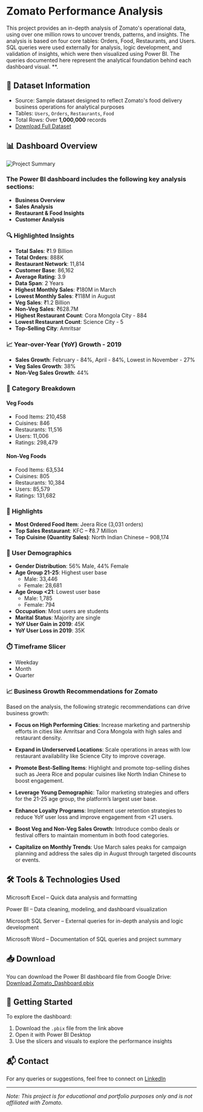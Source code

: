 # Zomato Performance Analysis

This project provides an in-depth analysis of Zomato's operational data, using over one 
million rows to uncover trends, patterns, and insights. The analysis is based on four core 
tables: Orders, Food, Restaurants, and Users. SQL queries were used externally for 
analysis, logic development, and validation of insights, which were then visualized using 
Power BI. The queries documented here represent the analytical foundation behind each 
dashboard visual. **.

## 📁 Dataset Information
- Source: Sample dataset designed to reflect Zomato's food delivery business operations for analytical purposes
- Tables: `Users`, `Orders`, `Restaurants`, `Food`
- Total Rows: Over **1,000,000** records
- [Download Full Dataset](https://drive.google.com/drive/folders/1RA2tFu_CABDJ4KHfqoGcRE53m8yu1-u6?usp=drive_link)


## 📊 Dashboard Overview
  ![Project Summary](https://github.com/prosenjit500/Zomato_Performance_Analysis/blob/main/Zomato%20Performance%20Analysis%20Dashboard.JPG)


###   The Power BI dashboard includes the following key analysis sections:
- **Business Overview**
- **Sales Analysis**
- **Restaurant & Food Insights**
- **Customer Analysis**
  
### 🔍 Highlighted Insights
- **Total Sales**: ₹1.9 Billion
- **Total Orders**: 888K
- **Restaurant Network**: 11,814
- **Customer Base**: 86,162
- **Average Rating**: 3.9
- **Data Span**: 2 Years
- **Highest Monthly Sales**: ₹180M in March
- **Lowest Monthly Sales**: ₹118M in August
- **Veg Sales**: ₹1.2 Billion
- **Non-Veg Sales**: ₹628.7M
- **Highest Restaurant Count**: Cora Mongola City - 884
- **Lowest Restaurant Count**: Science City - 5
- **Top-Selling City**: Amritsar

### 📈 Year-over-Year (YoY) Growth - 2019
- **Sales Growth**: February - 84%, April - 84%, Lowest in November - 27%
- **Veg Sales Growth**: 38%
- **Non-Veg Sales Growth**: 44%

### 🍲 Category Breakdown
#### Veg Foods
- Food Items: 210,458
- Cuisines: 846
- Restaurants: 11,516
- Users: 11,006
- Ratings: 298,479

#### Non-Veg Foods
- Food Items: 63,534
- Cuisines: 805
- Restaurants: 10,384
- Users: 85,579
- Ratings: 131,682

### 🥇 Highlights
- **Most Ordered Food Item**: Jeera Rice (3,031 orders)
- **Top Sales Restaurant**: KFC – ₹8.7 Million
- **Top Cuisine (Quantity Sales)**: North Indian Chinese – 908,174

### 👥 User Demographics
- **Gender Distribution**: 56% Male, 44% Female
- **Age Group 21-25**: Highest user base
  - Male: 33,446
  - Female: 28,681
- **Age Group <21**: Lowest user base
  - Male: 1,785
  - Female: 794
- **Occupation**: Most users are students
- **Marital Status**: Majority are single
- **YoY User Gain in 2019**: 45K
- **YoY User Loss in 2019**: 35K

### ⏱️ Timeframe Slicer
- Weekday
- Month
- Quarter

###   📈 Business Growth Recommendations for Zomato
Based on the analysis, the following strategic recommendations can drive business growth:

-	**Focus on High Performing Cities**: Increase marketing and partnership efforts in cities like Amritsar and Cora Mongola with high sales and restaurant density.

-	**Expand in Underserved Locations**: Scale operations in areas with low restaurant availability like Science City to improve coverage.

-	**Promote Best-Selling Items**: Highlight and promote top-selling dishes such as Jeera Rice and popular cuisines like North Indian Chinese to boost engagement.

-	**Leverage Young Demographic**: Tailor marketing strategies and offers for the 21-25 age group, the platform’s largest user base.

-	**Enhance Loyalty Programs**: Implement user retention strategies to reduce YoY user loss and improve engagement from <21 users.

-	**Boost Veg and Non-Veg Sales Growth**: Introduce combo deals or festival offers to maintain momentum in both food categories.

-	**Capitalize on Monthly Trends**: Use March sales peaks for campaign planning and address the sales dip in August through targeted discounts or events.


## 🛠 Tools & Technologies Used

Microsoft Excel – Quick data analysis and formatting

Power BI – Data cleaning, modeling, and dashboard visualization

Microsoft SQL Server – External queries for in-depth analysis and logic development

Microsoft Word – Documentation of SQL queries and project summary

## 📥 Download
You can download the Power BI dashboard file from Google Drive:
[Download Zomato_Dashboard.pbix](https://drive.google.com/drive/folders/1RA2tFu_CABDJ4KHfqoGcRE53m8yu1-u6?usp=drive_link)

## 🚀 Getting Started
To explore the dashboard:
1. Download the `.pbix` file from the link above
2. Open it with Power BI Desktop
3. Use the slicers and visuals to explore the performance insights

## 📬 Contact
For any queries or suggestions, feel free to connect on [LinkedIn](https://www.linkedin.com/in/prosenjitmajumder)

---

*Note: This project is for educational and portfolio purposes only and is not affiliated with Zomato.*


